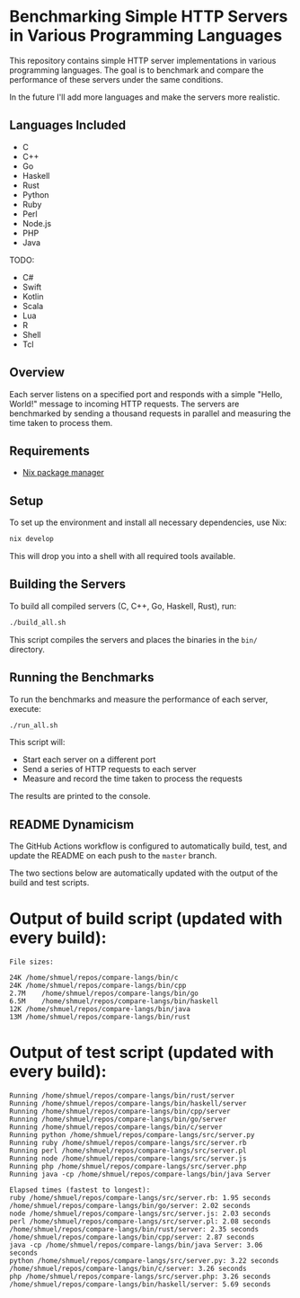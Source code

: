 # Benchmarking Simple HTTP Servers in Various Programming Languages

This repository contains simple HTTP server implementations in various programming languages. The goal is to benchmark and compare the performance of these servers under the same conditions.

In the future I'll add more languages and make the servers more realistic.

## Languages Included

- C
- C++
- Go
- Haskell
- Rust
- Python
- Ruby
- Perl
- Node.js
- PHP
- Java

TODO:
- C#
- Swift
- Kotlin
- Scala
- Lua
- R
- Shell
- Tcl


## Overview

Each server listens on a specified port and responds with a simple "Hello, World!" message to incoming HTTP requests. The servers are benchmarked by sending a thousand requests in parallel and measuring the time taken to process them.

## Requirements

- [Nix package manager](https://nixos.org/download.html)

## Setup

To set up the environment and install all necessary dependencies, use Nix:

```bash
nix develop
```

This will drop you into a shell with all required tools available.

## Building the Servers

To build all compiled servers (C, C++, Go, Haskell, Rust), run:

```bash
./build_all.sh
```

This script compiles the servers and places the binaries in the `bin/` directory.

## Running the Benchmarks

To run the benchmarks and measure the performance of each server, execute:

```bash
./run_all.sh
```

This script will:

- Start each server on a different port
- Send a series of HTTP requests to each server
- Measure and record the time taken to process the requests

The results are printed to the console.

## README Dynamicism 


The GitHub Actions workflow is configured to automatically build, test, and update the README on each push to the `master` branch.

The two sections below are automatically updated with the output of the build and test scripts.

# Output of build script (updated with every build):
<!-- BUILD_SCRIPT_OUTPUT_START -->
```
File sizes:

24K	/home/shmuel/repos/compare-langs/bin/c
24K	/home/shmuel/repos/compare-langs/bin/cpp
2.7M	/home/shmuel/repos/compare-langs/bin/go
6.5M	/home/shmuel/repos/compare-langs/bin/haskell
12K	/home/shmuel/repos/compare-langs/bin/java
13M	/home/shmuel/repos/compare-langs/bin/rust

```
<!-- BUILD_SCRIPT_OUTPUT_END -->

# Output of test script (updated with every build):
<!-- TEST_SCRIPT_OUTPUT_START -->
```
Running /home/shmuel/repos/compare-langs/bin/rust/server
Running /home/shmuel/repos/compare-langs/bin/haskell/server
Running /home/shmuel/repos/compare-langs/bin/cpp/server
Running /home/shmuel/repos/compare-langs/bin/go/server
Running /home/shmuel/repos/compare-langs/bin/c/server
Running python /home/shmuel/repos/compare-langs/src/server.py
Running ruby /home/shmuel/repos/compare-langs/src/server.rb
Running perl /home/shmuel/repos/compare-langs/src/server.pl
Running node /home/shmuel/repos/compare-langs/src/server.js
Running php /home/shmuel/repos/compare-langs/src/server.php
Running java -cp /home/shmuel/repos/compare-langs/bin/java Server

Elapsed times (fastest to longest):
ruby /home/shmuel/repos/compare-langs/src/server.rb: 1.95 seconds
/home/shmuel/repos/compare-langs/bin/go/server: 2.02 seconds
node /home/shmuel/repos/compare-langs/src/server.js: 2.03 seconds
perl /home/shmuel/repos/compare-langs/src/server.pl: 2.08 seconds
/home/shmuel/repos/compare-langs/bin/rust/server: 2.35 seconds
/home/shmuel/repos/compare-langs/bin/cpp/server: 2.87 seconds
java -cp /home/shmuel/repos/compare-langs/bin/java Server: 3.06 seconds
python /home/shmuel/repos/compare-langs/src/server.py: 3.22 seconds
/home/shmuel/repos/compare-langs/bin/c/server: 3.26 seconds
php /home/shmuel/repos/compare-langs/src/server.php: 3.26 seconds
/home/shmuel/repos/compare-langs/bin/haskell/server: 5.69 seconds

```
<!-- TEST_SCRIPT_OUTPUT_END -->